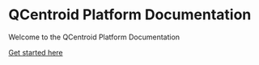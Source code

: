 # QCentroid Platform Documentation
Welcome to the QCentroid Platform Documentation


[Get started here](platform/getting-started.md)

